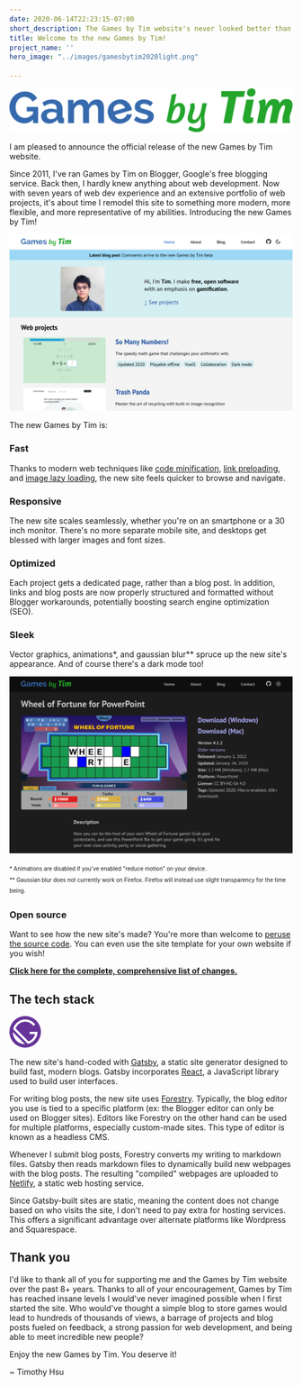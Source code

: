 ```yaml
---
date: 2020-06-14T22:23:15-07:00
short_description: The Games by Tim website's never looked better than before.
title: Welcome to the new Games by Tim!
project_name: ''
hero_image: "../images/gamesbytim2020light.png"

---
```

<div class="gifsvg"></div>

![Games by Tim logo](../images/gamesbytim.svg)

I am pleased to announce the official release of the new Games by Tim website.

Since 2011, I've ran Games by Tim on Blogger, Google's free blogging service. Back then, I hardly knew anything about web development. Now with seven years of web dev experience and an extensive portfolio of web projects, it's about time I remodel this site to something more modern, more flexible, and more representative of my abilities. Introducing the new Games by Tim!

![New Games by Tim light](../images/gamesbytim2020light.png)

The new Games by Tim is:

### **Fast**

Thanks to modern web techniques like [code minification](https://www.cloudflare.com/learning/performance/why-minify-javascript-code/), [link preloading](https://www.gatsbyjs.org/docs/gatsby-link/), and [image lazy loading](https://developers.google.com/web/fundamentals/performance/lazy-loading-guidance/images-and-video/), the new site feels quicker to browse and navigate.

### Responsive

The new site scales seamlessly, whether you're on an smartphone or a 30 inch monitor. There's no more separate mobile site, and desktops get blessed with larger images and font sizes.

### Optimized

Each project gets a dedicated page, rather than a blog post. In addition, links and blog posts are now properly structured and formatted without Blogger workarounds, potentially boosting search engine optimization (SEO).

### Sleek

Vector graphics, animations*, and gaussian blur** spruce up the new site's appearance. And of course there's a dark mode too!

![New Games by Tim dark](../images/gamesbytim2020dark.png)

<sup><sub>* Animations are disabled if you've enabled "reduce motion" on your device.</sup></sub><br /><sup><sub>** Gaussian blur does not currently work on Firefox. Firefox will instead use slight transparency for the time being.</sup></sub>

### Open source

Want to see how the new site's made? You're more than welcome to [peruse the source code](https://github.com/timtree/games-by-tim). You can even use the site template for your own website if you wish!

[**Click here for the complete, comprehensive list of changes.**](/2020-site-overhaul-release-notes/)

## The tech stack

<div class="gifsvg100"></div>

![Gatsby logo](../images/gatsby_monogram.svg)

The new site's hand-coded with [Gatsby](https://www.gatsbyjs.org/), a static site generator designed to build fast, modern blogs. Gatsby incorporates [React](https://reactjs.org/), a JavaScript library used to build user interfaces.

For writing blog posts, the new site uses [Forestry](https://forestry.io/). Typically, the blog editor you use is tied to a specific platform (ex: the Blogger editor can only be used on Blogger sites). Editors like Forestry on the other hand can be used for multiple platforms, especially custom-made sites. This type of editor is known as a headless CMS.

Whenever I submit blog posts, Forestry converts my writing to markdown files. Gatsby then reads markdown files to dynamically build new webpages with the blog posts. The resulting "compiled" webpages are uploaded to [Netlify](https://www.netlify.com/), a static web hosting service.

Since Gatsby-built sites are static, meaning the content does not change based on who visits the site, I don't need to pay extra for hosting services. This offers a significant advantage over alternate platforms like Wordpress and Squarespace.

## Thank you

I'd like to thank all of you for supporting me and the Games by Tim website over the past 8+ years. Thanks to all of your encouragement, Games by Tim has reached insane levels I would've never imagined possible when I first started the site. Who would've thought a simple blog to store games would lead to hundreds of thousands of views, a barrage of projects and blog posts fueled on feedback, a strong passion for web development, and being able to meet incredible new people?

Enjoy the new Games by Tim. You deserve it!

\~ Timothy Hsu